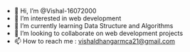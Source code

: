 - 👋 Hi, I’m @Vishal-16072000
- 👀 I’m interested in web development
- 🌱 I’m currently learning Data Structure and Algorithms
- 💞️ I’m looking to collaborate on web development projects
- 📫 How to reach me : vishaldhangarmca21@gmail.com

<!---
Vishal-16072000/Vishal-16072000 is a ✨ special ✨ repository because its `README.md` (this file) appears on your GitHub profile.
You can click the Preview link to take a look at your changes.
--->
